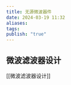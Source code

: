 ```yaml
---
title: 无源微波器件
date: 2024-03-19 11:32
aliases: 
tags: 
publish: "true"
---
```

## 微波滤波器设计

[[微波滤波器设计]]
